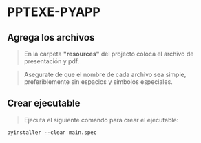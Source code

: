 <h1>PPTEXE-PYAPP</h1>

## Agrega los archivos
> En la carpeta **"resources"** del projecto coloca el archivo de presentación y pdf.

> Asegurate de que el nombre de cada archivo sea simple, preferiblemente sin espacios y símbolos especiales.

## Crear ejecutable

> Ejecuta el siguiente comando para crear el ejecutable:

```
pyinstaller --clean main.spec
```